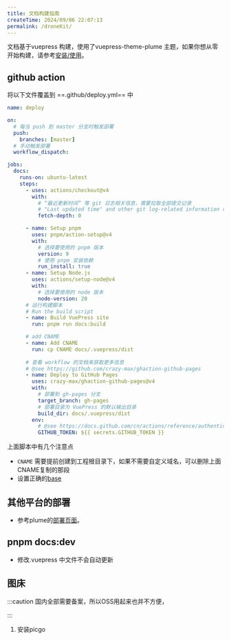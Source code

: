 ```yaml
---
title: 文档构建指南
createTime: 2024/09/06 22:07:13
permalink: /droneKit/
---
```


<!-- # 文档构建指南 -->

文档基于vuepress 构建，使用了vuepress-theme-plume 主题，如果你想从零开始构建，请参考[安装/使用](https://theme-plume.vuejs.press/guide/quick-start/)。

## github action

将以下文件覆盖到 ==.github/deploy.yml== 中

```yaml
name: deploy

on:
  # 每当 push 到 master 分支时触发部署
  push:
    branches: [master]
  # 手动触发部署
  workflow_dispatch:

jobs:
  docs:
    runs-on: ubuntu-latest
    steps:
      - uses: actions/checkout@v4
        with:
          # “最近更新时间” 等 git 日志相关信息，需要拉取全部提交记录
          # "Last updated time" and other git log-related information require fetching all commit records.
          fetch-depth: 0

      - name: Setup pnpm
        uses: pnpm/action-setup@v4
        with:
          # 选择要使用的 pnpm 版本
          version: 9
          # 使用 pnpm 安装依赖
          run_install: true
      - name: Setup Node.js
        uses: actions/setup-node@v4
        with:
          # 选择要使用的 node 版本
          node-version: 20
      # 运行构建脚本
      # Run the build script
      - name: Build VuePress site
        run: pnpm run docs:build

      # add CNAME
      - name: Add CNAME
        run: cp CNAME docs/.vuepress/dist
        
      # 查看 workflow 的文档来获取更多信息
      # @see https://github.com/crazy-max/ghaction-github-pages
      - name: Deploy to GitHub Pages
        uses: crazy-max/ghaction-github-pages@v4
        with:
          # 部署到 gh-pages 分支
          target_branch: gh-pages
          # 部署目录为 VuePress 的默认输出目录
          build_dir: docs/.vuepress/dist
        env:
          # @see https://docs.github.com/cn/actions/reference/authentication-in-a-workflow#about-the-github_token-secret
          GITHUB_TOKEN: ${{ secrets.GITHUB_TOKEN }}

```

上面脚本中有几个注意点

- `CNAME` 需要提前创建到工程根目录下，如果不需要自定义域名，可以删除上面CNAME复制的那段
- 设置正确的[base](https://v2.vuepress.vuejs.org/zh/reference/config.html#base)

## 其他平台的部署

- 参考plume的[部署页面](https://theme-plume.vuejs.press/guide/deployment/)。


## pnpm docs:dev

- 修改.vuepress 中文件不会自动更新



## 图床 

:::caution
国内全部需要备案，所以OSS用起来也并不方便，

:::

1. 安装picgo 